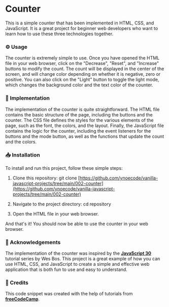 # Counter

This is a simple counter that has been implemented in HTML, CSS, and JavaScript. It is a great project for beginner web developers who want to learn how to use these three technologies together.

### ⚙️ Usage

The counter is extremely simple to use. Once you have opened the HTML file in your web browser, click on the "Decrease", "Reset", and "Increase" buttons to modify the count. The count will be displayed in the center of the screen, and will change color depending on whether it is negative, zero or positive. You can also click on the "Light" button to toggle the light mode, which changes the background color and the text color of the counter.

### 🧪 Implementation

The implementation of the counter is quite straightforward. The HTML file contains the basic structure of the page, including the buttons and the counter. The CSS file defines the styles for the various elements of the page, such as the font, the colors, and the layout. Finally, the JavaScript file contains the logic for the counter, including the event listeners for the buttons and the mode button, as well as the functions that update the count and the colors.

### 📥 Installation

To install and run this project, follow these simple steps:

1. Clone this repository: git clone [https://github.com/ynoecode/vanilla-javascript-projects/tree/main/002-counter](https://github.com/ynoecode/vanilla-javascript-projects/tree/main/002-counter)

2. Navigate to the project directory: cd repository

3. Open the HTML file in your web browser. 

And that's it! You should now be able to use the counter in your web browser.

### 📣 Acknowledgements

The implementation of the counter was inspired by the **[JavaScript 30](https://javascript30.com/)** tutorial series by Wes Bos. This project is a great example of how you can use HTML, CSS, and JavaScript to create a simple and effective web application that is both fun to use and easy to understand.

### 🚀 Credits

This code snippet was created with the help of tutorials from **[freeCodeCamp](https://www.freecodecamp.org/)**.
